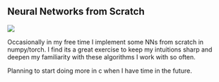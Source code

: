 ## Neural Networks from Scratch

<a class="unstyle" href="https://github.com/e-cal/nn-from-scratch" target="_blank">

![](static/images/nnfs.png)

</a>

Occasionally in my free time I implement some NNs from scratch in numpy/torch.
I find its a great exercise to keep my intuitions sharp and deepen my familiarity 
with these algorithms I work with so often. 

Planning to start doing more in c when I have time in the future.

